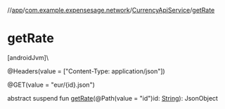 //[app](../../../index.md)/[com.example.expensesage.network](../index.md)/[CurrencyApiService](index.md)/[getRate](get-rate.md)

# getRate

[androidJvm]\

@Headers(value = [&quot;Content-Type: application/json&quot;])

@GET(value = &quot;eur/{id}.json&quot;)

abstract suspend fun [getRate](get-rate.md)(@Path(value = &quot;id&quot;)id: [String](https://kotlinlang.org/api/latest/jvm/stdlib/kotlin/-string/index.html)): JsonObject
